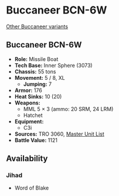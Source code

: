 # Buccaneer BCN-6W

[Other Buccaneer variants](../buccaneer.md)

## Buccaneer BCN-6W
- **Role:** Missile Boat
- **Tech Base:** Inner Sphere (3073)
- **Chassis:** 55 tons
- **Movement:** 5 / 8, XL
  - **Jumping:** 7
- **Armor:** 176
- **Heat Sinks:** 10 (20)
- **Weapons:**
  - MML 5 × 3 (ammo: 20 SRM, 24 LRM)
  - Hatchet
- **Equipment:**
  - C3i
- **Sources:** TRO 3060, [Master Unit List](http://masterunitlist.info/Unit/Details/438/buccaneer-bcn-6w)
- **Battle Value:** 1121

## Availability

### Jihad
- Word of Blake

